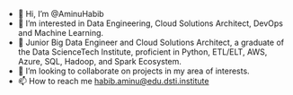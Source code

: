 - 👋 Hi, I’m @AminuHabib
- 👀 I’m interested in Data Engineering, Cloud Solutions Architect, DevOps and Machine Learning.
- 🌱 Junior Big Data Engineer and Cloud Solutions Architect, a graduate of the Data ScienceTech Institute, proficient in Python, ETL/ELT, AWS, Azure, SQL, Hadoop, and Spark Ecosystem.
- 💞️ I’m looking to collaborate on projects in my area of interests.
- 📫 How to reach me habib.aminu@edu.dsti.institute

<!---
AminuHabib/AminuHabib is a ✨ special ✨ repository because its `README.md` (this file) appears on your GitHub profile.
You can click the Preview link to take a look at your changes.
--->
